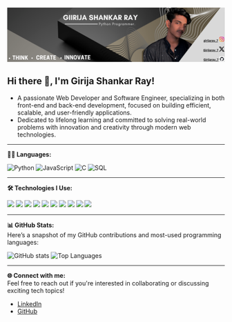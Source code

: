 ![banner](https://github.com/Girijaray07/Girijaray07/blob/main/Github%20Background.png)

## Hi there 👋, I'm Girija Shankar Ray!
- A passionate Web Developer and Software Engineer, specializing in both front-end and back-end development, focused on building efficient, scalable, and user-friendly applications.
- Dedicated to lifelong learning and committed to solving real-world problems with innovation and creativity through modern web technologies.

<!--![GitHub Repos](https://img.shields.io/badge/Repos-7-bluek?style=flat-square)-->

<!--**📚 Currently Learning:**  
I'm always expanding my skill set to stay up-to-date with emerging technologies:  
- **ReactJS**: Focused on building dynamic and responsive user interfaces.  
- **Tailwind CSS**: Learning to create highly customizable, responsive designs using utility-first CSS.-->

---


**👨‍💻 Languages:**

![Python](https://img.shields.io/badge/-Python-000?&logo=Python)
![JavaScript](https://img.shields.io/badge/-JavaScript-000?&logo=JavaScript)
![C](https://img.shields.io/badge/-C-000?&logo=C)
![SQL](https://img.shields.io/badge/-SQL-000?&logo=MySQL)

---

**🛠 Technologies I Use:**

![](https://img.shields.io/badge/HTML5-E34F26?style=for-the-badge&logo=html5&logoColor=white)
![](https://img.shields.io/badge/CSS3-1572B6?style=for-the-badge&logo=css3&logoColor=white)
![](https://img.shields.io/badge/Node.js-86BE00?style=for-the-badge&logo=node.js&logoColor=white)
![](https://img.shields.io/badge/Bash-4EAA25?style=for-the-badge&logo=gnubash&logoColor=white)
![](https://img.shields.io/badge/jQuery-0769AD?style=for-the-badge&logo=jquery&logoColor=white)
![](https://img.shields.io/badge/Markdown-F71A4A?style=for-the-badge&logo=markdown&logoColor=white)
![](https://img.shields.io/badge/MySQL-F79F17?style=for-the-badge&logo=mysql&logoColor=white)
![](https://img.shields.io/badge/npm-CB3837?style=for-the-badge&logo=npm&logoColor=white)
![](https://img.shields.io/badge/VS_Code-0078D4?style=for-the-badge&logo=visual%20studio%20code&logoColor=white)
![](https://img.shields.io/badge/Git-F05032?style=for-the-badge&logo=git&logoColor=white)
<!--![](https://img.shields.io/badge/React-61DAFB?style=for-the-badge&logo=react&logoColor=white)-->
---

**📊 GitHub Stats:**  
Here’s a snapshot of my GitHub contributions and most-used programming languages:

![GitHub stats](https://github-readme-stats.vercel.app/api?username=Girijaray07&show_icons=true&theme=radical)
![Top Languages](https://github-readme-stats.vercel.app/api/top-langs/?username=Girijaray07&layout=compact&theme=radical)
 


---

**🌐 Connect with me:**  
Feel free to reach out if you're interested in collaborating or discussing exciting tech topics!  
- [LinkedIn](https://www.linkedin.com/in/girija-shankar-ray/)
- [GitHub](https://github.com/Girijaray07)
<!-- [Portfolio](https://yourportfolio.com)-->

